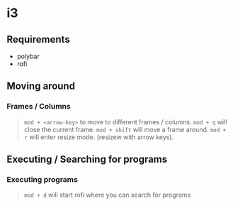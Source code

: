 # i3
## Requirements
* polybar
* rofi

## Moving around
### Frames / Columns
> `mod + <arrow-key>` to move to different frames / columns. 
> `mod + q` will close the current frame. 
> `mod + shift` will move a frame around. 
> `mod + r` will enter resize mode. (resizew with arrow keys).

## Executing / Searching for programs
### Executing programs
> `mod + d` will start rofi where you can search for programs
